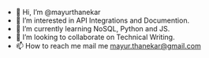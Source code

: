 - 👋 Hi, I’m @mayurthanekar
- 👀 I’m interested in API Integrations and Documention.
- 🌱 I’m currently learning NoSQL, Python and JS.
- 💞️ I’m looking to collaborate on Technical Writing.
- 📫 How to reach me mail me mayur.thanekar@gmail.com

<!---
mayurthanekar/mayurthanekar is a ✨ special ✨ repository because its `README.md` (this file) appears on your GitHub profile.
You can click the Preview link to take a look at your changes.
--->
